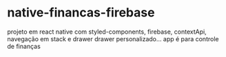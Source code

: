 # native-financas-firebase

projeto em react native com styled-components, firebase, contextApi, navegação em stack e drawer 
drawer personalizado...
app é para controle de finanças 
